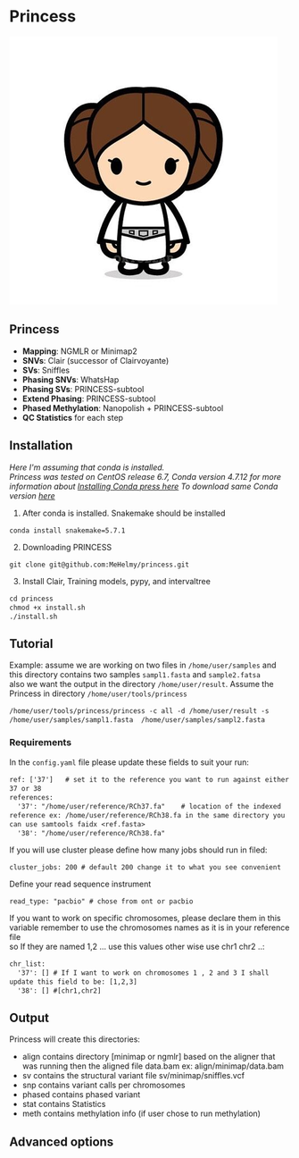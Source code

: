# Princess
![princess](./pictures/leia.jpg)

## Princess

* __Mapping__:  NGMLR or Minimap2
* __SNVs__: Clair (successor of Clairvoyante)
* __SVs__: Sniffles
* __Phasing SNVs__: WhatsHap
* __Phasing SVs__: PRINCESS-subtool
* __Extend Phasing__: PRINCESS-subtool
* __Phased Methylation__: Nanopolish + PRINCESS-subtool
* __QC Statistics__ for each step

## Installation
*Here I'm assuming that conda is installed.  
Princess was tested on CentOS release 6.7, Conda version 4.7.12
for more information about [Installing Conda press here](https://bioconda.github.io/user/install.html#install-conda, "Install Conda")
To download same Conda version [here](https://repo.continuum.io/miniconda/Miniconda3-4.7.12-Linux-x86_64.sh "Conda 4.7.12")*

1. After conda is installed. Snakemake should be installed
~~~
conda install snakemake=5.7.1
~~~
2. Downloading PRINCESS  
~~~
git clone git@github.com:MeHelmy/princess.git
~~~
3. Install Clair, Training models, pypy, and intervaltree
~~~
cd princess
chmod +x install.sh
./install.sh
~~~


## Tutorial
Example: assume we are working on two files in `/home/user/samples` and this directory contains two samples `sampl1.fasta` and `sample2.fatsa`  
also we want the output in the directory `/home/user/result`.
Assume the Princess in directory `/home/user/tools/princess`
~~~
/home/user/tools/princess/princess -c all -d /home/user/result -s /home/user/samples/sampl1.fasta  /home/user/samples/sampl2.fasta
~~~

### **Requirements**
In the `config.yaml` file please update these fields to suit your run:
~~~
ref: ['37']   # set it to the reference you want to run against either 37 or 38
references:   
  '37': "/home/user/reference/RCh37.fa"    # location of the indexed reference ex: /home/user/reference/RCh38.fa in the same directory you can use samtools faidx <ref.fasta>
  '38': "/home/user/reference/RCh38.fa"
~~~
If you will use cluster please define how many jobs should run in filed:
~~~
cluster_jobs: 200 # default 200 change it to what you see convenient
~~~
Define your read sequence instrument
~~~
read_type: "pacbio" # chose from ont or pacbio
~~~
If you want to work on specific chromosomes, please declare them in this variable remember to use the chromosomes names as it is in your reference file  
so If they are named 1,2 ... use this values other wise use chr1 chr2 ..:
~~~
chr_list:
  '37': [] # If I want to work on chromosomes 1 , 2 and 3 I shall update this field to be: [1,2,3]
  '38': [] #[chr1,chr2]
~~~
## Output

Princess will create this directories:
- align   contains directory [minimap or ngmlr] based on the aligner that was running then the aligned file data.bam ex: align/minimap/data.bam
- sv      contains the structural variant file sv/minimap/sniffles.vcf
- snp     contains variant calls per chromosomes
- phased  contains phased variant
- stat    contains Statistics
- meth    contains methylation info (if user chose to run methylation)      


## Advanced options

